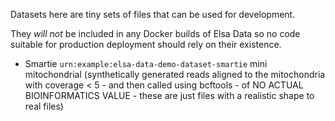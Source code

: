 Datasets here are tiny sets of files that can be used for
development.

They _will not_ be included in any Docker builds of Elsa Data
so no code suitable for production deployment should rely
on their existence.

- Smartie `urn:example:elsa-data-demo-dataset-smartie`
  mini mitochondrial (synthetically generated reads aligned to the mitochondria
  with coverage < 5 - and then called using bcftools - of NO ACTUAL BIOINFORMATICS
  VALUE - these are just files with a realistic shape to real files)
